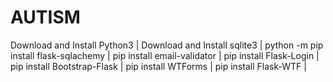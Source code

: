 # AUTISM
Download and Install Python3 |
Download and Install sqlite3 |
python -m pip install flask-sqlachemy |
pip install email-validator |
pip install Flask-Login |
pip install Bootstrap-Flask |
pip install WTForms |
pip install Flask-WTF |
